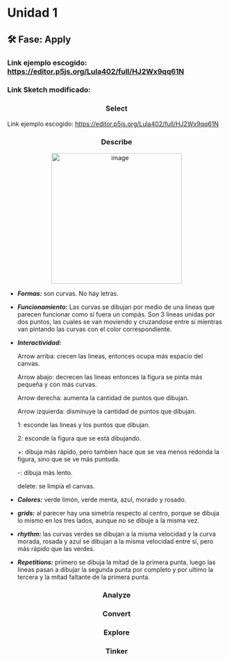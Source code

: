 # Unidad 1

## 🛠 Fase: Apply

### Link ejemplo escogido: https://editor.p5js.org/Lula402/full/HJ2Wx9qq61N
### Link Sketch modificado: 

### <p align=center> Select </p>
Link ejemplo escogido: https://editor.p5js.org/Lula402/full/HJ2Wx9qq61N

### <p align=center> Describe </p>

<p align=center>
<img width="300" height="300" alt="image" src="https://github.com/user-attachments/assets/36c67245-b213-49e7-81e3-c6e01eafc1b5" />
 </p>

- ***Formas:*** son curvas. No hay letras.
- ***Funcionamiento:*** Las curvas se dibujan por medio de una lineas que parecen funcionar como si fuera un compás. Son 3 lineas unidas por dos puntos, las cuales se van moviendo y cruzandose entre si mientras van pintando las curvas con el color correspondiente.
- ***Interactividad:***
  
  Arrow arriba: crecen las lineas, entonces ocupa más espacio del canvas.
  
  Arrow abajo: decrecen las lineas entonces la figura se pinta más pequeña y con más curvas.
  
  Arrow derecha: aumenta la cantidad de puntos que dibujan.
  
  Arrow izquierda: disminuye la cantidad de puntos que dibujan.
  
  1: esconde las lineas y los puntos que dibujan.
  
  2: esconde la figura que se está dibujando.
  
  +: dibuja más rápido, pero tambien hace que se vea menos redonda la figura, sino que se ve más puntuda.
  
  -: dibuja más lento.
  
  delete: se limpia el canvas.
- ***Colores:*** verde limón, verde menta, azul, morado y rosado.
- ***grids:*** al parecer hay una simetría respecto al centro, porque se dibuja lo mismo en los tres lados, aunque no se dibuje a la misma vez.
- ***rhythm:*** las curvas verdes se dibujan a la misma velocidad y la curva morada, rosada y azul se dibujan a la misma velocidad entre sí, pero más rápido que las verdes.
- ***Repetitions:*** primero se dibuja la mitad de la primera punta, luego las lineas pasan a dibujar la segunda punta por completo y por ultimo la tercera y la mitad faltante de la primera punta.


### <p align=center> Analyze </p>

### <p align=center> Convert </p>

### <p align=center> Explore </p>

### <p align=center> Tinker </p>

